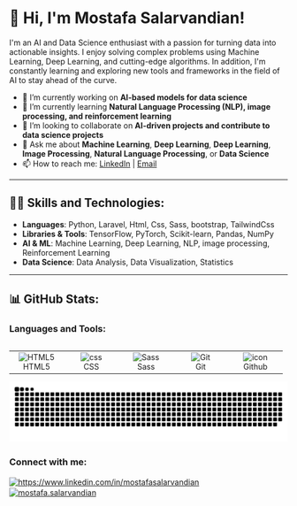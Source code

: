 # 👋 Hi, I'm Mostafa Salarvandian!
I'm an AI and Data Science enthusiast with a passion for turning data into actionable insights. I enjoy solving complex problems using Machine Learning, Deep Learning, and cutting-edge algorithms. In addition, I'm constantly learning and exploring new tools and frameworks in the field of AI to stay ahead of the curve.

- 🔭 I’m currently working on **AI-based models for data science**
- 🌱 I’m currently learning **Natural Language Processing (NLP), image processing, and reinforcement learning**
- 👯 I’m looking to collaborate on **AI-driven projects and contribute to data science projects**
- 💬 Ask me about **Machine Learning**, **Deep Learning**, **Deep Learning**, **Image Processing**, **Natural Language Processing**, or **Data Science**
- 📫 How to reach me: [LinkedIn](https://linkedin.com/in/mostafasalarvandian) | [Email](mailto:msalarvand1990@gmail.com)

---

## 🧑‍💻 Skills and Technologies:
- **Languages**: Python, Laravel, Html, Css, Sass, bootstrap, TailwindCss
- **Libraries & Tools**: TensorFlow, PyTorch, Scikit-learn, Pandas, NumPy
- **AI & ML**: Machine Learning, Deep Learning, NLP, image processing, Reinforcement Learning
- **Data Science**: Data Analysis, Data Visualization, Statistics

---

## 📊 GitHub Stats:





<h3 align="left">Languages and Tools:</h3>

<div style="display: flex; align-items: flex-start; align: center">
<table align="center">
  <tr>
    <td align="center"  width="85">
        <img src="https://skillicons.dev/icons?i=html" width="48" height="48" alt="HTML5" />
      <br>HTML5
    </td>
    <td align="center" width="85">
        <img src="https://skillicons.dev/icons?i=css" width="48" height="48" alt="css" />
      <br>CSS
    </td>
                  <td align="center" width="85">
        <img src="https://techstack-generator.vercel.app/sass-icon.svg" width="48" height="48" alt="Sass" />
      <br>Sass
    </td>
        <td align="center" width="85"> 
        <img src="https://user-images.githubusercontent.com/25181517/192108372-f71d70ac-7ae6-4c0d-8395-51d8870c2ef0.png" width="48" height="48" alt="Git" />
      <br>Git
    </td>
        <td align="center" width="85">
        <img src="https://techstack-generator.vercel.app/github-icon.svg" alt="icon" width="48" height="48" />
      <br>Github
    </td>
 </tr>
</table>
</div>






<img src="https://github.com/Platane/snk/raw/output/github-contribution-grid-snake.svg" alt="e" style="max-width: 100%;">


<h3 align="left">Connect with me:</h3>
<p align="left">
<a href="https://www.linkedin.com/in/mostafasalarvandian" target="blank"><img align="center" src="https://raw.githubusercontent.com/rahuldkjain/github-profile-readme-generator/master/src/images/icons/Social/linked-in-alt.svg" alt="https://www.linkedin.com/in/mostafasalarvandian" height="30" width="40" /></a>
<a href="https://instagram.com/mostafa.salarvandian" target="blank"><img align="center" src="https://raw.githubusercontent.com/rahuldkjain/github-profile-readme-generator/master/src/images/icons/Social/instagram.svg" alt="mostafa.salarvandian" height="30" width="40" /></a>
